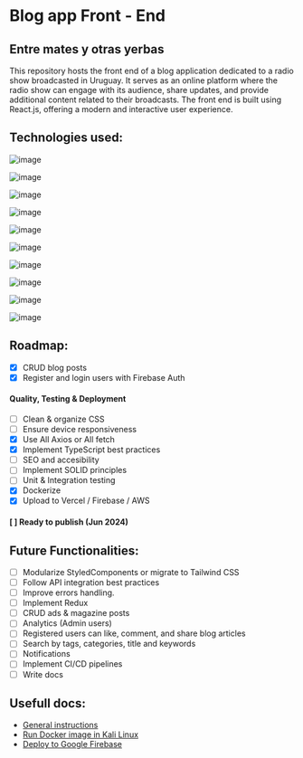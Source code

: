 # Blog app Front - End
## Entre mates y otras yerbas

This repository hosts the front end of a blog application dedicated to a radio show broadcasted in Uruguay. It serves as an online platform where the radio show can engage with its audience, share updates, and provide additional content related to their broadcasts. The front end is built using React.js, offering a modern and interactive user experience.

## Technologies used:

![image](https://img.shields.io/badge/TypeScript-3178C6?style=for-the-badge&logo=typescript&logoColor=white)

![image](https://img.shields.io/badge/React-20232A?style=for-the-badge&logo=react&logoColor=61DAFB)

![image](https://img.shields.io/badge/Axios-007ACC?style=for-the-badge&logo=axios&logoColor=white)

![image](https://img.shields.io/badge/React_Router-CA4245?style=for-the-badge&logo=react-router&logoColor=white)

![image](https://img.shields.io/badge/Draft.js-FFD700?style=for-the-badge&logo=draft.js&logoColor=black)

![image](https://img.shields.io/badge/Reactstrap-563D7C?style=for-the-badge&logo=react&logoColor=white)

![image](https://img.shields.io/badge/styled--components-DB7093?style=for-the-badge&logo=styled-components&logoColor=white)

![image](https://img.shields.io/badge/react--icons-61DAFB?style=for-the-badge&logo=react&logoColor=white)

![image](https://img.shields.io/badge/Firebase_Authentication-FFA611?style=for-the-badge&logo=firebase&logoColor=black)

![image](https://img.shields.io/badge/Docker-2496ED?style=for-the-badge&logo=docker&logoColor=white)

## Roadmap:
- [X] CRUD blog posts
- [X] Register and login users with Firebase Auth

#### Quality, Testing & Deployment
- [ ] Clean & organize CSS
- [ ] Ensure device responsiveness
- [X] Use All Axios or All fetch
- [X] Implement TypeScript best practices
- [ ] SEO and accesibility
- [ ] Implement SOLID principles
- [ ] Unit & Integration testing
- [X] Dockerize
- [X] Upload to Vercel / Firebase / AWS

#### [ ] Ready to publish (Jun 2024)

## Future Functionalities:
- [ ] Modularize StyledComponents or migrate to Tailwind CSS
- [ ] Follow API integration best practices
- [ ] Improve errors handling.
- [ ] Implement Redux
- [ ] CRUD ads & magazine posts
- [ ] Analytics (Admin users)
- [ ] Registered users can like, comment, and share blog articles
- [ ] Search by tags, categories, title and keywords
- [ ] Notifications
- [ ] Implement CI/CD pipelines
- [ ] Write docs

## Usefull docs:

- [General instructions](./docs/general.md)
- [Run Docker image in Kali Linux](./docs/docker.md)
- [Deploy to Google Firebase](./docs/firebase.md)
